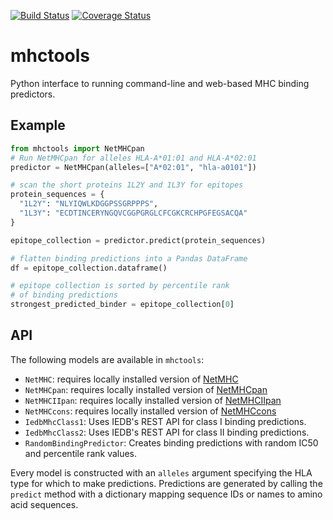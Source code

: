 [![Build Status](https://travis-ci.org/hammerlab/mhctools.svg?branch=master)](https://travis-ci.org/hammerlab/mhctools) [![Coverage Status](https://coveralls.io/repos/hammerlab/mhctools/badge.svg?branch=master)](https://coveralls.io/r/hammerlab/mhctools?branch=master)

# mhctools
Python interface to running command-line and web-based MHC binding predictors.

## Example

```python
from mhctools import NetMHCpan
# Run NetMHCpan for alleles HLA-A*01:01 and HLA-A*02:01
predictor = NetMHCpan(alleles=["A*02:01", "hla-a0101"])

# scan the short proteins 1L2Y and 1L3Y for epitopes
protein_sequences = {
  "1L2Y": "NLYIQWLKDGGPSSGRPPPS",
  "1L3Y": "ECDTINCERYNGQVCGGPGRGLCFCGKCRCHPGFEGSACQA"
}

epitope_collection = predictor.predict(protein_sequences)

# flatten binding predictions into a Pandas DataFrame
df = epitope_collection.dataframe()

# epitope collection is sorted by percentile rank
# of binding predictions
strongest_predicted_binder = epitope_collection[0]
```
## API

The following models are available in `mhctools`:
* `NetMHC`: requires locally installed version of [NetMHC](http://www.cbs.dtu.dk/services/NetMHC/)
* `NetMHCpan`: requires locally installed version of [NetMHCpan](http://www.cbs.dtu.dk/services/NetMHCpan/)
* `NetMHCIIpan`: requires locally installed version of [NetMHCIIpan](http://www.cbs.dtu.dk/services/NetMHCIIpan/)
* `NetMHCcons`: requires locally installed version of [NetMHCcons](http://www.cbs.dtu.dk/services/NetMHCcons/)
* `IedbMhcClass1`: Uses IEDB's REST API for class I binding predictions.
* `IedbMhcClass2`: Uses IEDB's REST API for class II binding predictions.
* `RandomBindingPredictor`: Creates binding predictions with random IC50 and percentile rank values.

Every model is constructed with an `alleles` argument specifying the HLA type for which to make predictions. Predictions are generated by calling the `predict` method with a dictionary mapping sequence IDs or names to amino acid sequences.
